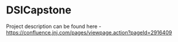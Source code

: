# DSICapstone

Project description can be found here - https://confluence.jnj.com/pages/viewpage.action?pageId=2916409
